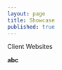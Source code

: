 ```yaml
---
layout: page
title: Showcase
published: true
---
```


<p class="message">
Client Websites
</p>

**abc**